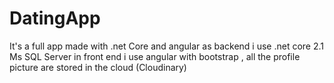 # DatingApp
It's a full app made with .net Core and angular
as backend i use .net core 2.1 Ms SQL Server
in front end i use angular with bootstrap , all the profile picture are stored in the cloud (Cloudinary)
